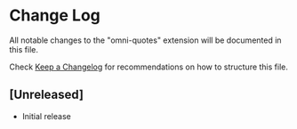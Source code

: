 # Change Log
All notable changes to the "omni-quotes" extension will be documented in this file.

Check [Keep a Changelog](http://keepachangelog.com/) for recommendations on how to structure this file.

## [Unreleased]
- Initial release